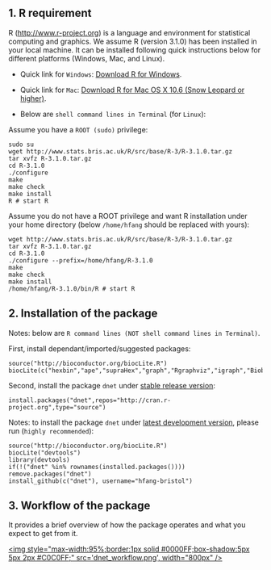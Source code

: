 ## 1. R requirement

R (http://www.r-project.org) is a language and environment for statistical computing and graphics. We assume R (version 3.1.0) has been installed in your local machine. It can be installed following quick instructions below for different platforms (Windows, Mac, and Linux).

* Quick link for `Windows`: [Download R for Windows](http://www.stats.bris.ac.uk/R/bin/windows/base/R-3.1.0-win.exe).
* Quick link for `Mac`: [Download R for Mac OS X 10.6 (Snow Leopard or higher)](http://cran.r-project.org/bin/macosx/R-3.1.0-snowleopard.pkg).

* Below are `shell command lines in Terminal` (for `Linux`):

Assume you have a `ROOT (sudo)` privilege:
    
    sudo su
    wget http://www.stats.bris.ac.uk/R/src/base/R-3/R-3.1.0.tar.gz
    tar xvfz R-3.1.0.tar.gz
    cd R-3.1.0
    ./configure
    make
    make check
    make install
    R # start R

Assume you do not have a ROOT privilege and want R installation under your home directory (below `/home/hfang` should be replaced with yours):

    wget http://www.stats.bris.ac.uk/R/src/base/R-3/R-3.1.0.tar.gz
    tar xvfz R-3.1.0.tar.gz
    cd R-3.1.0
    ./configure --prefix=/home/hfang/R-3.1.0
    make
    make check
    make install
    /home/hfang/R-3.1.0/bin/R # start R

## 2. Installation of the package

Notes: below are `R command lines (NOT shell command lines in Terminal)`.

First, install dependant/imported/suggested packages:

    source("http://bioconductor.org/biocLite.R")
    biocLite(c("hexbin","ape","supraHex","graph","Rgraphviz","igraph","Biobase","limma","survival","foreach","doMC"))

Second, install the package `dnet` under [stable release version](http://cran.r-project.org/package=dnet):

    install.packages("dnet",repos="http://cran.r-project.org",type="source")

Notes: to install the package `dnet` under [latest development version](https://github.com/hfang-bristol/dnet), please run (`highly recommended`):

    source("http://bioconductor.org/biocLite.R")
    biocLite("devtools")
    library(devtools)
    if(!("dnet" %in% rownames(installed.packages()))) remove.packages("dnet")
    install_github(c("dnet"), username="hfang-bristol")

## 3. Workflow of the package

It provides a brief overview of how the package operates and what you expect to get from it.

<a href="javascript:newWin('dnet_workflow.png', 'dnet_workflow.png', '1200', '1200')" title="Click to enlarge"><img style="max-width:95%;border:1px solid #0000FF;box-shadow:5px 5px 2px #C0C0FF;" src='dnet_workflow.png', width="800px" /></a>

